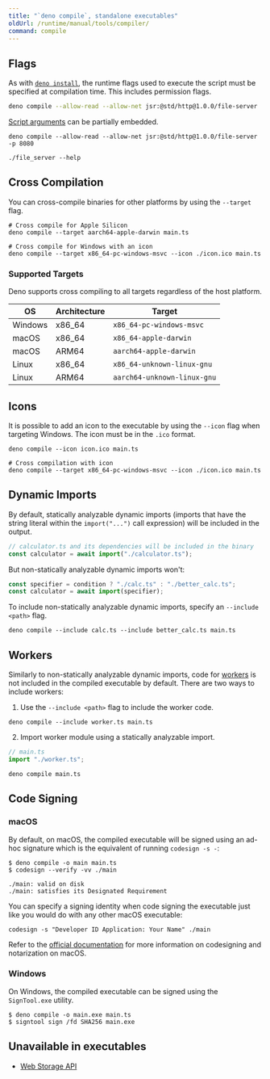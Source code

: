 ```yaml
---
title: "`deno compile`, standalone executables"
oldUrl: /runtime/manual/tools/compiler/
command: compile
---
```


## Flags

As with [`deno install`](./install.md), the runtime flags used to
execute the script must be specified at compilation time. This includes
permission flags.

```sh
deno compile --allow-read --allow-net jsr:@std/http@1.0.0/file-server
```

[Script arguments](../../getting_started/command_line_interface.md#passing-script-arguments)
can be partially embedded.

```console
deno compile --allow-read --allow-net jsr:@std/http@1.0.0/file-server -p 8080

./file_server --help
```

## Cross Compilation

You can cross-compile binaries for other platforms by using the `--target` flag.

```
# Cross compile for Apple Silicon
deno compile --target aarch64-apple-darwin main.ts

# Cross compile for Windows with an icon
deno compile --target x86_64-pc-windows-msvc --icon ./icon.ico main.ts
```

### Supported Targets

Deno supports cross compiling to all targets regardless of the host platform.

| OS      | Architecture | Target                      |
| ------- | ------------ | --------------------------- |
| Windows | x86_64       | `x86_64-pc-windows-msvc`    |
| macOS   | x86_64       | `x86_64-apple-darwin`       |
| macOS   | ARM64        | `aarch64-apple-darwin`      |
| Linux   | x86_64       | `x86_64-unknown-linux-gnu`  |
| Linux   | ARM64        | `aarch64-unknown-linux-gnu` |

## Icons

It is possible to add an icon to the executable by using the `--icon` flag when
targeting Windows. The icon must be in the `.ico` format.

```
deno compile --icon icon.ico main.ts

# Cross compilation with icon
deno compile --target x86_64-pc-windows-msvc --icon ./icon.ico main.ts
```

## Dynamic Imports

By default, statically analyzable dynamic imports (imports that have the string
literal within the `import("...")` call expression) will be included in the
output.

```ts
// calculator.ts and its dependencies will be included in the binary
const calculator = await import("./calculator.ts");
```

But non-statically analyzable dynamic imports won't:

```ts
const specifier = condition ? "./calc.ts" : "./better_calc.ts";
const calculator = await import(specifier);
```

To include non-statically analyzable dynamic imports, specify an
`--include <path>` flag.

```shell
deno compile --include calc.ts --include better_calc.ts main.ts
```

## Workers

Similarly to non-statically analyzable dynamic imports, code for
[workers](../web_platform_apis.md#web-workers) is not included in the compiled executable by
default. There are two ways to include workers:

1. Use the `--include <path>` flag to include the worker code.

```shell
deno compile --include worker.ts main.ts
```

2. Import worker module using a statically analyzable import.

```ts
// main.ts
import "./worker.ts";
```

```shell
deno compile main.ts
```

## Code Signing

### macOS

By default, on macOS, the compiled executable will be signed using an ad-hoc
signature which is the equivalent of running `codesign -s -`:

```shell
$ deno compile -o main main.ts
$ codesign --verify -vv ./main

./main: valid on disk
./main: satisfies its Designated Requirement
```

You can specify a signing identity when code signing the executable just like
you would do with any other macOS executable:

```shell
codesign -s "Developer ID Application: Your Name" ./main
```

Refer to the
[official documentation](https://developer.apple.com/documentation/security/notarizing-macos-software-before-distribution)
for more information on codesigning and notarization on macOS.

### Windows

On Windows, the compiled executable can be signed using the `SignTool.exe`
utility.

```shell
$ deno compile -o main.exe main.ts
$ signtool sign /fd SHA256 main.exe
```

## Unavailable in executables

- [Web Storage API](../web_platform_apis.md#web-storage)
